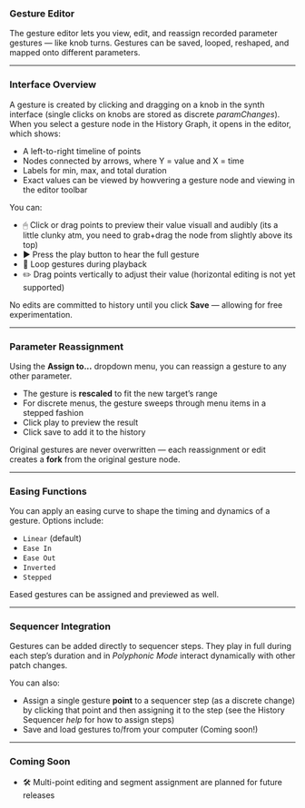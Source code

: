 ### Gesture Editor

The gesture editor lets you view, edit, and reassign recorded parameter gestures — like knob turns. Gestures can be saved, looped, reshaped, and mapped onto different parameters.

---

### Interface Overview

A gesture is created by clicking and dragging on a knob in the synth interface (single clicks on knobs are stored as discrete *paramChanges*). When you select a gesture node in the History Graph, it opens in the editor, which shows:

- A left-to-right timeline of points
- Nodes connected by arrows, where Y = value and X = time  
- Labels for min, max, and total duration  
- Exact values can be viewed by howvering a gesture node and viewing in the editor toolbar

You can:
- 🖱 Click or drag points to preview their value visuall and audibly (its a little clunky atm, you need to grab+drag the node from slightly above its top)
- ▶️ Press the play button to hear the full gesture  
- 🔁 Loop gestures during playback  
- ✏️ Drag points vertically to adjust their value (horizontal editing is not yet supported)

No edits are committed to history until you click **Save** — allowing for free experimentation.

---

### Parameter Reassignment

Using the **Assign to...** dropdown menu, you can reassign a gesture to any other parameter.

- The gesture is **rescaled** to fit the new target’s range  
- For discrete menus, the gesture sweeps through menu items in a stepped fashion  
- Click play to preview the result
- Click save to add it to the history

Original gestures are never overwritten — each reassignment or edit creates a **fork** from the original gesture node.

---

### Easing Functions

You can apply an easing curve to shape the timing and dynamics of a gesture. Options include:

- `Linear` (default)  
- `Ease In`  
- `Ease Out`  
- `Inverted`  
- `Stepped`  

Eased gestures can be assigned and previewed as well.

---

### Sequencer Integration

Gestures can be added directly to sequencer steps. They play in full during each step’s duration and in *Polyphonic Mode* interact dynamically with other patch changes.

You can also:
- Assign a single gesture **point** to a sequencer step (as a discrete change) by clicking that point and then assigning it to the step (see the History Sequencer *help* for how to assign steps)
- Save and load gestures to/from your computer (Coming soon!)  

---

### Coming Soon

- 🛠 Multi-point editing and segment assignment are planned for future releases  
